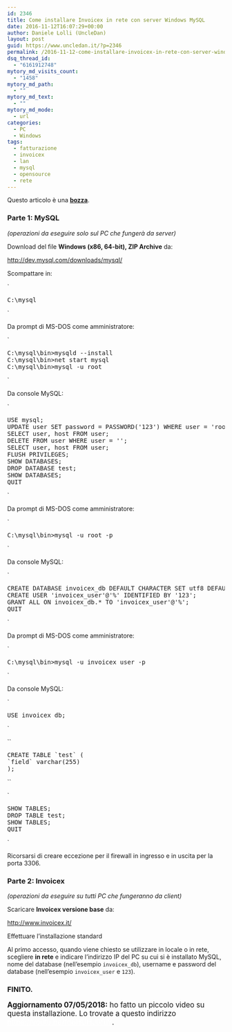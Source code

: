```yaml
---
id: 2346
title: Come installare Invoicex in rete con server Windows MySQL
date: 2016-11-12T16:07:29+00:00
author: Daniele Lolli (UncleDan)
layout: post
guid: https://www.uncledan.it/?p=2346
permalink: /2016-11-12-come-installare-invoicex-in-rete-con-server-windows-mysql.html
dsq_thread_id:
  - "6161912748"
mytory_md_visits_count:
  - "1458"
mytory_md_path:
  - ""
mytory_md_text:
  - ""
mytory_md_mode:
  - url
categories:
  - PC
  - Windows
tags:
  - fatturazione
  - invoicex
  - lan
  - mysql
  - opensource
  - rete
---
```

<div class="alert alert-info">
  Questo articolo è una <b><u>bozza</u></b>.
</div>

### Parte 1: MySQL

_(operazioni da eseguire solo sul PC che fungerà da server)_

Download del file **Windows (x86, 64-bit), ZIP Archive** da:
  
<http://dev.mysql.com/downloads/mysql/>

Scompattare in:
  
`</p>
<pre>C:\mysql</pre>
<p>`

Da prompt di MS-DOS come amministratore:
  
`</p>
<pre>C:\mysql\bin>mysqld --install
C:\mysql\bin>net start mysql
C:\mysql\bin>mysql -u root</pre>
<p>`

Da console MySQL:
  
`</p>
<pre>USE mysql;
UPDATE user SET password = PASSWORD('123') WHERE user = 'root';
SELECT user, host FROM user;
DELETE FROM user WHERE user = '';
SELECT user, host FROM user;
FLUSH PRIVILEGES;
SHOW DATABASES;
DROP DATABASE test;
SHOW DATABASES;
QUIT</pre>
<p>`

Da prompt di MS-DOS come amministratore:
  
`</p>
<pre>C:\mysql\bin>mysql -u root -p</pre>
<p>`

Da console MySQL:
  
`</p>
<pre>CREATE DATABASE invoicex_db DEFAULT CHARACTER SET utf8 DEFAULT COLLATE utf8_general_ci;
CREATE USER 'invoicex_user'@'%' IDENTIFIED BY '123';
GRANT ALL ON invoicex_db.* TO 'invoicex_user'@'%';
QUIT</pre>
<p>`

Da prompt di MS-DOS come amministratore:
  
`</p>
<pre>C:\mysql\bin>mysql -u invoicex_user -p</pre>
<p>`

Da console MySQL:
  
`</p>
<pre>USE invoicex_db;</pre>
<p>`

``</p>
<pre>CREATE TABLE `test` (
`field` varchar(255)
);</pre>
<p>``

`</p>
<pre>SHOW TABLES;
DROP TABLE test;
SHOW TABLES;
QUIT</pre>
<p>`

Ricorsarsi di creare eccezione per il firewall in ingresso e in uscita per la porta 3306.

### Parte 2: Invoicex

_(operazioni da eseguire su tutti PC che fungeranno da client)_

Scaricare **Invoicex versione base** da:
  
<http://www.invoicex.it/>

Effettuare l&#8217;installazione standard

Al primo accesso, quando viene chiesto se utilizzare in locale o in rete, scegliere **in rete** e indicare l&#8217;indirizzo IP del PC su cui si è installato MySQL, nome del database (nell&#8217;esempio `invoicex_db`), username e password del database (nell&#8217;esempio `invoicex_user` e `123`).

### FINITO.

<div class="alert alert-success">
  <big><b>Aggiornamento 07/05/2018:</b> ho fatto un piccolo video su questa installazione. Lo trovate a questo indirizzo <a href="https://youtu.be/fd6HUHJBfuY" target="_blank" style="color:white;">https://youtu.be/fd6HUHJBfuY</a>.</big>
</div>